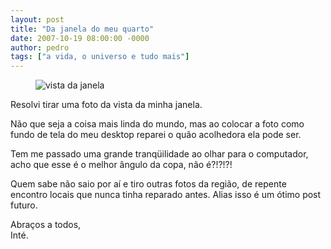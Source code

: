 ```yaml
---
layout: post
title: "Da janela do meu quarto"
date: 2007-10-19 08:00:00 -0000
author: pedro
tags: ["a vida, o universo e tudo mais"]
---
```

<figure class="gallery">
     <img src="{{ site.baseurl }}/assets/fotos/2007/10/Vista da janela.JPG" alt="vista da janela" title="vista da janela, a copa de uma árvore">
</figure>

Resolvi tirar uma foto da vista da minha janela.

Não que seja a coisa mais linda do mundo, mas ao colocar a foto como fundo de tela do meu desktop reparei o quão acolhedora ela pode ser.

Tem me passado uma grande tranqüilidade ao olhar para o computador, acho que esse é o melhor ângulo da copa, não é?!?!?!

Quem sabe não saio por aí e tiro outras fotos da região, de repente encontro locais que nunca tinha reparado antes. Alias isso é um ótimo post futuro.

Abraços a todos,  
Inté.